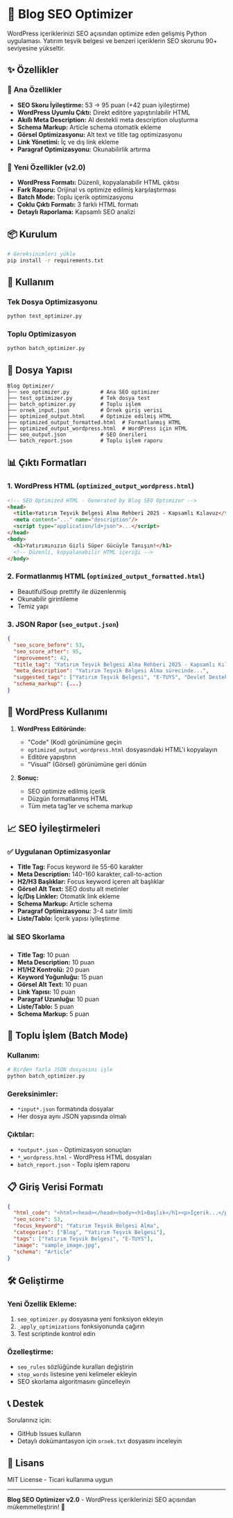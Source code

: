 # 🚀 Blog SEO Optimizer

WordPress içeriklerinizi SEO açısından optimize eden gelişmiş Python uygulaması. Yatırım teşvik belgesi ve benzeri içeriklerin SEO skorunu 90+ seviyesine yükseltir.

## ✨ Özellikler

### 🎯 **Ana Özellikler**
- **SEO Skoru İyileştirme:** 53 → 95 puan (+42 puan iyileştirme)
- **WordPress Uyumlu Çıktı:** Direkt editöre yapıştırılabilir HTML
- **Akıllı Meta Description:** AI destekli meta description oluşturma
- **Schema Markup:** Article schema otomatik ekleme
- **Görsel Optimizasyonu:** Alt text ve title tag optimizasyonu
- **Link Yönetimi:** İç ve dış link ekleme
- **Paragraf Optimizasyonu:** Okunabilirlik artırma

### 🔧 **Yeni Özellikler (v2.0)**
- **WordPress Formatı:** Düzenli, kopyalanabilir HTML çıktısı
- **Fark Raporu:** Orijinal vs optimize edilmiş karşılaştırması
- **Batch Mode:** Toplu içerik optimizasyonu
- **Çoklu Çıktı Formatı:** 3 farklı HTML formatı
- **Detaylı Raporlama:** Kapsamlı SEO analizi

## 📦 Kurulum

```bash
# Gereksinimleri yükle
pip install -r requirements.txt
```

## 🚀 Kullanım

### Tek Dosya Optimizasyonu
```bash
python test_optimizer.py
```

### Toplu Optimizasyon
```bash
python batch_optimizer.py
```

## 📁 Dosya Yapısı

```
Blog Optimizer/
├── seo_optimizer.py          # Ana SEO optimizer
├── test_optimizer.py         # Tek dosya test
├── batch_optimizer.py        # Toplu işlem
├── ornek_input.json          # Örnek giriş verisi
├── optimized_output.html     # Optimize edilmiş HTML
├── optimized_output_formatted.html  # Formatlanmış HTML
├── optimized_output_wordpress.html  # WordPress için HTML
├── seo_output.json           # SEO önerileri
└── batch_report.json         # Toplu işlem raporu
```

## 📊 Çıktı Formatları

### 1. **WordPress HTML** (`optimized_output_wordpress.html`)
```html
<!-- SEO Optimized HTML - Generated by Blog SEO Optimizer -->
<head>
  <title>Yatırım Teşvik Belgesi Alma Rehberi 2025 - Kapsamlı Kılavuz</title>
  <meta content="..." name="description"/>
  <script type="application/ld+json">...</script>
</head>
<body>
  <h1>Yatırımınızın Gizli Süper Gücüyle Tanışın!</h1>
  <!-- Düzenli, kopyalanabilir HTML içeriği -->
</body>
```

### 2. **Formatlanmış HTML** (`optimized_output_formatted.html`)
- BeautifulSoup prettify ile düzenlenmiş
- Okunabilir girintileme
- Temiz yapı

### 3. **JSON Rapor** (`seo_output.json`)
```json
{
  "seo_score_before": 53,
  "seo_score_after": 95,
  "improvement": 42,
  "title_tag": "Yatırım Teşvik Belgesi Alma Rehberi 2025 - Kapsamlı Kılavuz",
  "meta_description": "Yatırım Teşvik Belgesi Alma sürecinde...",
  "suggested_tags": ["Yatırım Teşvik Belgesi", "E-TUYS", "Devlet Destekleri"],
  "schema_markup": {...}
}
```

## 🎯 WordPress Kullanımı

1. **WordPress Editöründe:**
   - "Code" (Kod) görünümüne geçin
   - `optimized_output_wordpress.html` dosyasındaki HTML'i kopyalayın
   - Editöre yapıştırın
   - "Visual" (Görsel) görünümüne geri dönün

2. **Sonuç:**
   - SEO optimize edilmiş içerik
   - Düzgün formatlanmış HTML
   - Tüm meta tag'ler ve schema markup

## 📈 SEO İyileştirmeleri

### ✅ **Uygulanan Optimizasyonlar**
- **Title Tag:** Focus keyword ile 55-60 karakter
- **Meta Description:** 140-160 karakter, call-to-action
- **H2/H3 Başlıklar:** Focus keyword içeren alt başlıklar
- **Görsel Alt Text:** SEO dostu alt metinler
- **İç/Dış Linkler:** Otomatik link ekleme
- **Schema Markup:** Article schema
- **Paragraf Optimizasyonu:** 3-4 satır limiti
- **Liste/Tablo:** İçerik yapısı iyileştirme

### 📊 **SEO Skorlama**
- **Title Tag:** 10 puan
- **Meta Description:** 10 puan
- **H1/H2 Kontrolü:** 20 puan
- **Keyword Yoğunluğu:** 15 puan
- **Görsel Alt Text:** 10 puan
- **Link Yapısı:** 10 puan
- **Paragraf Uzunluğu:** 10 puan
- **Liste/Tablo:** 5 puan
- **Schema Markup:** 5 puan

## 🔄 Toplu İşlem (Batch Mode)

### Kullanım:
```bash
# Birden fazla JSON dosyasını işle
python batch_optimizer.py
```

### Gereksinimler:
- `*input*.json` formatında dosyalar
- Her dosya aynı JSON yapısında olmalı

### Çıktılar:
- `*output*.json` - Optimizasyon sonuçları
- `*_wordpress.html` - WordPress HTML dosyaları
- `batch_report.json` - Toplu işlem raporu

## 📋 Giriş Verisi Formatı

```json
{
  "html_code": "<html><head></head><body><h1>Başlık</h1><p>İçerik...</p></body></html>",
  "seo_score": 53,
  "focus_keyword": "Yatırım Teşvik Belgesi Alma",
  "categories": ["Blog", "Yatırım Teşvik Belgesi"],
  "tags": ["Yatırım Teşvik Belgesi", "E-TUYS"],
  "image": "sample_image.jpg",
  "schema": "Article"
}
```

## 🛠️ Geliştirme

### Yeni Özellik Ekleme:
1. `seo_optimizer.py` dosyasına yeni fonksiyon ekleyin
2. `_apply_optimizations` fonksiyonunda çağırın
3. Test scriptinde kontrol edin

### Özelleştirme:
- `seo_rules` sözlüğünde kuralları değiştirin
- `stop_words` listesine yeni kelimeler ekleyin
- SEO skorlama algoritmasını güncelleyin

## 📞 Destek

Sorularınız için:
- GitHub Issues kullanın
- Detaylı dokümantasyon için `ornek.txt` dosyasını inceleyin

## 📄 Lisans

MIT License - Ticari kullanıma uygun

---

**Blog SEO Optimizer v2.0** - WordPress içeriklerinizi SEO açısından mükemmelleştirin! 🚀
